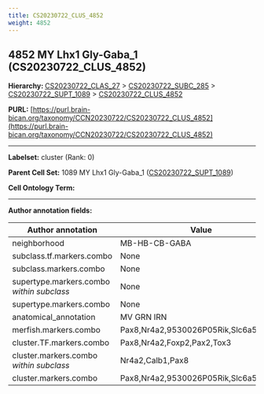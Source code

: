 ```yaml
---
title: CS20230722_CLUS_4852
weight: 4852
---
```

## 4852 MY Lhx1 Gly-Gaba_1 (CS20230722_CLUS_4852)
<b>Hierarchy: </b>
[CS20230722_CLAS_27](../CS20230722_CLAS_27) >
[CS20230722_SUBC_285](../CS20230722_SUBC_285) >
[CS20230722_SUPT_1089](../CS20230722_SUPT_1089) >
[CS20230722_CLUS_4852](../CS20230722_CLUS_4852)

**PURL:** [https://purl.brain-bican.org/taxonomy/CCN20230722/CS20230722_CLUS_4852](https://purl.brain-bican.org/taxonomy/CCN20230722/CS20230722_CLUS_4852)

---


**Labelset:** cluster (Rank: 0)

**Parent Cell Set:** 1089 MY Lhx1 Gly-Gaba_1 ([CS20230722_SUPT_1089](../CS20230722_SUPT_1089))



**Cell Ontology Term:** 

[MARKER GENES.]: #


---

[TRANSFERRED ANNOTATIONS.]: #


[AUTHOR ANNOTATION FIELDS.]: #


**Author annotation fields:**

| Author annotation | Value |
|-------------------|-------|
|neighborhood|MB-HB-CB-GABA|
|subclass.tf.markers.combo|None|
|subclass.markers.combo|None|
|supertype.markers.combo _within subclass_|None|
|supertype.markers.combo|None|
|anatomical_annotation|MV GRN IRN|
|merfish.markers.combo|Pax8,Nr4a2,9530026P05Rik,Slc6a5,Foxp2|
|cluster.TF.markers.combo|Pax8,Nr4a2,Foxp2,Pax2,Tox3|
|cluster.markers.combo _within subclass_|Nr4a2,Calb1,Pax8|
|cluster.markers.combo|Pax8,Nr4a2,9530026P05Rik,Slc6a5|
